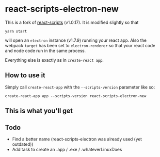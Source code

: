 # react-scripts-electron-new

This is a fork of [react-scripts](https://github.com/facebookincubator/create-react-app/tree/master/packages/react-scripts) (v1.0.17).
It is modified slightly so that

    yarn start

will open an `electron` instance (v1.7.9) running your react app. Also the webpack `target` has been set to `electron-renderer` so that
your react code and node code run in the same process.

Everything else is exactly as in `create-react app`.

## How to use it

Simply call `create-react-app` with the `--scripts-version` parameter like so:

    create-react-app app --scripts-version react-scripts-electron-new

## This is what you'll get



## Todo

* Find a better name (react-scripts-electron was already used (yet outdated))
* Add task to create an .app / .exe / .whateverLinuxDoes